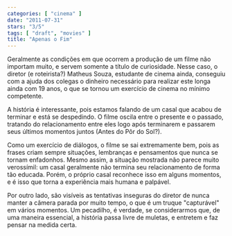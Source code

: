 ```yaml
---
categories: [ "cinema" ]
date: "2011-07-31"
stars: "3/5"
tags: [ "draft", "movies" ]
title: "Apenas o Fim"
---
```

Geralmente as condições em que ocorrem a produção de um filme não
importam muito, e servem somente a título de curiosidade. Nesse caso,
o diretor (e roteirista?) Matheus Souza, estudante de cinema ainda,
conseguiu com a ajuda dos colegas o dinheiro necessário para realizar
este longa ainda com 19 anos, o que se tornou um exercício de cinema
no mínimo competente.

A história é interessante, pois estamos falando de um casal que acabou
de terminar e está se despedindo. O filme oscila entre o presente e o
passado, tratando do relacionamento entre eles logo após terminarem e
passarem seus últimos momentos juntos (Antes do Pôr do Sol?).

Como um exercício de diálogos, o filme se sai extremamente bem, pois as
frases criam sempre situações, lembranças e pensamentos que nunca se
tornam enfadonhos. Mesmo assim, a situação mostrada não parece muito
verossímil: um casal geralmente não termina seu relacionamento de forma
tão educada. Porém, o próprio casal reconhece isso em alguns momentos,
e é isso que torna a experiência mais humana e palpável.

Por outro lado, são visíveis as tentativas inseguras do diretor de nunca
manter a câmera parada por muito tempo, o que é um truque "capturável"
em vários momentos. Um pecadilho, é verdade, se considerarmos que,
de uma maneira essencial, a história passa livre de muletas, e entretem
e faz pensar na medida certa.

